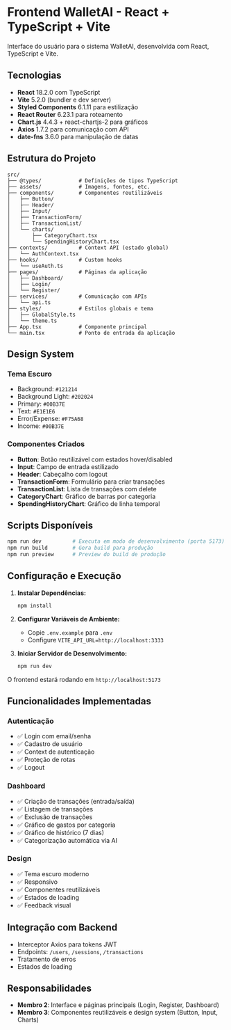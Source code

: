 # Frontend WalletAI - React + TypeScript + Vite

Interface do usuário para o sistema WalletAI, desenvolvida com React, TypeScript e Vite.

## Tecnologias

- **React** 18.2.0 com TypeScript
- **Vite** 5.2.0 (bundler e dev server)
- **Styled Components** 6.1.11 para estilização
- **React Router** 6.23.1 para roteamento
- **Chart.js** 4.4.3 + react-chartjs-2 para gráficos
- **Axios** 1.7.2 para comunicação com API
- **date-fns** 3.6.0 para manipulação de datas

## Estrutura do Projeto

```
src/
├── @types/            # Definições de tipos TypeScript
├── assets/            # Imagens, fontes, etc.
├── components/        # Componentes reutilizáveis
│   ├── Button/
│   ├── Header/
│   ├── Input/
│   ├── TransactionForm/
│   ├── TransactionList/
│   └── charts/
│       ├── CategoryChart.tsx
│       └── SpendingHistoryChart.tsx
├── contexts/          # Context API (estado global)
│   └── AuthContext.tsx
├── hooks/             # Custom hooks
│   └── useAuth.ts
├── pages/             # Páginas da aplicação
│   ├── Dashboard/
│   ├── Login/
│   └── Register/
├── services/          # Comunicação com APIs
│   └── api.ts
├── styles/            # Estilos globais e tema
│   ├── GlobalStyle.ts
│   └── theme.ts
├── App.tsx            # Componente principal
└── main.tsx           # Ponto de entrada da aplicação
```

## Design System

### Tema Escuro
- Background: `#121214`
- Background Light: `#202024`
- Primary: `#00B37E`
- Text: `#E1E1E6`
- Error/Expense: `#F75A68`
- Income: `#00B37E`

### Componentes Criados
- **Button**: Botão reutilizável com estados hover/disabled
- **Input**: Campo de entrada estilizado
- **Header**: Cabeçalho com logout
- **TransactionForm**: Formulário para criar transações
- **TransactionList**: Lista de transações com delete
- **CategoryChart**: Gráfico de barras por categoria
- **SpendingHistoryChart**: Gráfico de linha temporal

## Scripts Disponíveis

```bash
npm run dev          # Executa em modo de desenvolvimento (porta 5173)
npm run build        # Gera build para produção
npm run preview      # Preview do build de produção
```

## Configuração e Execução

1. **Instalar Dependências:**
   ```bash
   npm install
   ```

2. **Configurar Variáveis de Ambiente:**
   - Copie `.env.example` para `.env`
   - Configure `VITE_API_URL=http://localhost:3333`

3. **Iniciar Servidor de Desenvolvimento:**
   ```bash
   npm run dev
   ```

O frontend estará rodando em `http://localhost:5173`

## Funcionalidades Implementadas

### Autenticação
- ✅ Login com email/senha
- ✅ Cadastro de usuário
- ✅ Context de autenticação
- ✅ Proteção de rotas
- ✅ Logout

### Dashboard
- ✅ Criação de transações (entrada/saída)
- ✅ Listagem de transações
- ✅ Exclusão de transações
- ✅ Gráfico de gastos por categoria
- ✅ Gráfico de histórico (7 dias)
- ✅ Categorização automática via AI

### Design
- ✅ Tema escuro moderno
- ✅ Responsivo
- ✅ Componentes reutilizáveis
- ✅ Estados de loading
- ✅ Feedback visual

## Integração com Backend

- Interceptor Axios para tokens JWT
- Endpoints: `/users`, `/sessions`, `/transactions`
- Tratamento de erros
- Estados de loading

## Responsabilidades

- **Membro 2**: Interface e páginas principais (Login, Register, Dashboard)
- **Membro 3**: Componentes reutilizáveis e design system (Button, Input, Charts)
